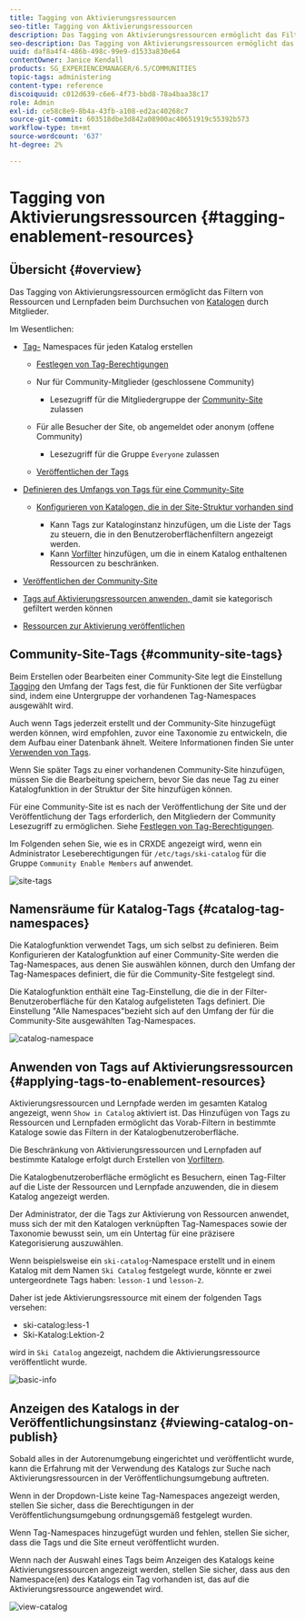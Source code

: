 ```yaml
---
title: Tagging von Aktivierungsressourcen
seo-title: Tagging von Aktivierungsressourcen
description: Das Tagging von Aktivierungsressourcen ermöglicht das Filtern von Ressourcen und Lernpfaden beim Durchsuchen von Katalogen durch Mitglieder.
seo-description: Das Tagging von Aktivierungsressourcen ermöglicht das Filtern von Ressourcen und Lernpfaden beim Durchsuchen von Katalogen durch Mitglieder.
uuid: daf8a4f4-486b-498c-99e9-d1533a830e64
contentOwner: Janice Kendall
products: SG_EXPERIENCEMANAGER/6.5/COMMUNITIES
topic-tags: administering
content-type: reference
discoiquuid: c012d639-c6e6-4f73-bbd8-78a4baa38c17
role: Admin
exl-id: ce58c8e9-8b4a-43fb-a108-ed2ac40268c7
source-git-commit: 603518dbe3d842a08900ac40651919c55392b573
workflow-type: tm+mt
source-wordcount: '637'
ht-degree: 2%

---
```


# Tagging von Aktivierungsressourcen {#tagging-enablement-resources}

## Übersicht {#overview}

Das Tagging von Aktivierungsressourcen ermöglicht das Filtern von Ressourcen und Lernpfaden beim Durchsuchen von [Katalogen](functions.md#catalog-function) durch Mitglieder.

Im Wesentlichen:

* [Tag-](../../help/sites-administering/tags.md#creating-a-namespace) Namespaces für jeden Katalog erstellen

   * [Festlegen von Tag-Berechtigungen](../../help/sites-administering/tags.md#setting-tag-permissions)
   * Nur für Community-Mitglieder (geschlossene Community)

      * Lesezugriff für die Mitgliedergruppe der [Community-Site](users.md#publish-group-roles) zulassen
   * Für alle Besucher der Site, ob angemeldet oder anonym (offene Community)

      * Lesezugriff für die Gruppe `Everyone` zulassen
   * [Veröffentlichen der Tags](../../help/sites-administering/tags.md#publishing-tags)



* [Definieren des Umfangs von Tags für eine Community-Site](sites-console.md#tagging)

   * [Konfigurieren von Katalogen, die in der Site-Struktur vorhanden sind](functions.md#catalog-function)

      * Kann Tags zur Kataloginstanz hinzufügen, um die Liste der Tags zu steuern, die in den Benutzeroberflächenfiltern angezeigt werden.
      * Kann [Vorfilter](catalog-developer-essentials.md#pre-filters) hinzufügen, um die in einem Katalog enthaltenen Ressourcen zu beschränken.

* [Veröffentlichen der Community-Site](sites-console.md#publishing-the-site)
* [Tags auf Aktivierungsressourcen anwenden, ](resources.md#create-a-resource) damit sie kategorisch gefiltert werden können
* [Ressourcen zur Aktivierung veröffentlichen](resources.md#publish)

## Community-Site-Tags {#community-site-tags}

Beim Erstellen oder Bearbeiten einer Community-Site legt die Einstellung [Tagging](sites-console.md#tagging) den Umfang der Tags fest, die für Funktionen der Site verfügbar sind, indem eine Untergruppe der vorhandenen Tag-Namespaces ausgewählt wird.

Auch wenn Tags jederzeit erstellt und der Community-Site hinzugefügt werden können, wird empfohlen, zuvor eine Taxonomie zu entwickeln, die dem Aufbau einer Datenbank ähnelt. Weitere Informationen finden Sie unter [Verwenden von Tags](../../help/sites-authoring/tags.md).

Wenn Sie später Tags zu einer vorhandenen Community-Site hinzufügen, müssen Sie die Bearbeitung speichern, bevor Sie das neue Tag zu einer Katalogfunktion in der Struktur der Site hinzufügen können.

Für eine Community-Site ist es nach der Veröffentlichung der Site und der Veröffentlichung der Tags erforderlich, den Mitgliedern der Community Lesezugriff zu ermöglichen. Siehe [Festlegen von Tag-Berechtigungen](../../help/sites-administering/tags.md#setting-tag-permissions).

Im Folgenden sehen Sie, wie es in CRXDE angezeigt wird, wenn ein Administrator Leseberechtigungen für `/etc/tags/ski-catalog` für die Gruppe `Community Enable Members` auf  anwendet.

![site-tags](assets/site-tags.png)

## Namensräume für Katalog-Tags {#catalog-tag-namespaces}

Die Katalogfunktion verwendet Tags, um sich selbst zu definieren. Beim Konfigurieren der Katalogfunktion auf einer Community-Site werden die Tag-Namespaces, aus denen Sie auswählen können, durch den Umfang der Tag-Namespaces definiert, die für die Community-Site festgelegt sind.

Die Katalogfunktion enthält eine Tag-Einstellung, die die in der Filter-Benutzeroberfläche für den Katalog aufgelisteten Tags definiert. Die Einstellung &quot;Alle Namespaces&quot;bezieht sich auf den Umfang der für die Community-Site ausgewählten Tag-Namespaces.

![catalog-namespace](assets/catalog-namespace.png)

## Anwenden von Tags auf Aktivierungsressourcen {#applying-tags-to-enablement-resources}

Aktivierungsressourcen und Lernpfade werden im gesamten Katalog angezeigt, wenn `Show in Catalog` aktiviert ist. Das Hinzufügen von Tags zu Ressourcen und Lernpfaden ermöglicht das Vorab-Filtern in bestimmte Kataloge sowie das Filtern in der Katalogbenutzeroberfläche.

Die Beschränkung von Aktivierungsressourcen und Lernpfaden auf bestimmte Kataloge erfolgt durch Erstellen von [Vorfiltern](catalog-developer-essentials.md#pre-filters).

Die Katalogbenutzeroberfläche ermöglicht es Besuchern, einen Tag-Filter auf die Liste der Ressourcen und Lernpfade anzuwenden, die in diesem Katalog angezeigt werden.

Der Administrator, der die Tags zur Aktivierung von Ressourcen anwendet, muss sich der mit den Katalogen verknüpften Tag-Namespaces sowie der Taxonomie bewusst sein, um ein Untertag für eine präzisere Kategorisierung auszuwählen.

Wenn beispielsweise ein `ski-catalog`-Namespace erstellt und in einem Katalog mit dem Namen `Ski Catalog` festgelegt wurde, könnte er zwei untergeordnete Tags haben: `lesson-1` und `lesson-2`.

Daher ist jede Aktivierungsressource mit einem der folgenden Tags versehen:

* ski-catalog:less-1
* Ski-Katalog:Lektion-2

wird in `Ski Catalog` angezeigt, nachdem die Aktivierungsressource veröffentlicht wurde.

![basic-info](assets/applytags-basicinfo.png)

## Anzeigen des Katalogs in der Veröffentlichungsinstanz {#viewing-catalog-on-publish}

Sobald alles in der Autorenumgebung eingerichtet und veröffentlicht wurde, kann die Erfahrung mit der Verwendung des Katalogs zur Suche nach Aktivierungsressourcen in der Veröffentlichungsumgebung auftreten.

Wenn in der Dropdown-Liste keine Tag-Namespaces angezeigt werden, stellen Sie sicher, dass die Berechtigungen in der Veröffentlichungsumgebung ordnungsgemäß festgelegt wurden.

Wenn Tag-Namespaces hinzugefügt wurden und fehlen, stellen Sie sicher, dass die Tags und die Site erneut veröffentlicht wurden.

Wenn nach der Auswahl eines Tags beim Anzeigen des Katalogs keine Aktivierungsressourcen angezeigt werden, stellen Sie sicher, dass aus den Namespace(en) des Katalogs ein Tag vorhanden ist, das auf die Aktivierungsressource angewendet wird.

![view-catalog](assets/viewcatalog.png)
